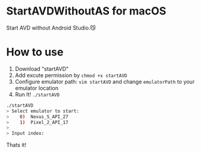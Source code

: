 # StartAVDWithoutAS for macOS
Start AVD without Android Studio.😼

# How to use

1. Download "startAVD"
2. Add excute permission by `chmod +x startAVD`
3. Configure emulator path: `vim startAVD` and change `emulatorPath` to your emulator location
4. Run It! `./startAVD`

```bash
./startAVD 
> Select emulator to start:
> 	 0)	 Nexus_S_API_27
> 	 1)	 Pixel_2_API_17
> 
> Input index: 
```

Thats it!
